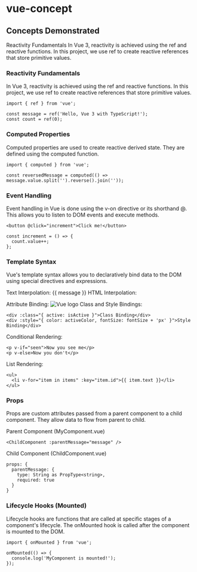 # vue-concept

## Concepts Demonstrated

Reactivity Fundamentals
In Vue 3, reactivity is achieved using the ref and reactive functions. In this project, we use ref to create reactive references that store primitive values.

### Reactivity Fundamentals

In Vue 3, reactivity is achieved using the ref and reactive functions. In this project, we use ref to create reactive references that store primitive values.

```
import { ref } from 'vue';

const message = ref('Hello, Vue 3 with TypeScript!');
const count = ref(0);
```

### Computed Properties

Computed properties are used to create reactive derived state. They are defined using the computed function.

```
import { computed } from 'vue';

const reversedMessage = computed(() => message.value.split('').reverse().join(''));
```

### Event Handling

Event handling in Vue is done using the v-on directive or its shorthand @. This allows you to listen to DOM events and execute methods.

```
<button @click="increment">Click me!</button>

const increment = () => {
  count.value++;
};
```

### Template Syntax

Vue's template syntax allows you to declaratively bind data to the DOM using special directives and expressions.

Text Interpolation: {{ message }}
HTML Interpolation: <div v-html="rawHtml"></div>
Attribute Binding: <img :src="imageSrc" alt="Vue logo">
Class and Style Bindings:

```
<div :class="{ active: isActive }">Class Binding</div>
<div :style="{ color: activeColor, fontSize: fontSize + 'px' }">Style Binding</div>
```

Conditional Rendering:

```
<p v-if="seen">Now you see me</p>
<p v-else>Now you don't</p>
```

List Rendering:

```
<ul>
  <li v-for="item in items" :key="item.id">{{ item.text }}</li>
</ul>
```

### Props

Props are custom attributes passed from a parent component to a child component. They allow data to flow from parent to child.

Parent Component (MyComponent.vue)

```
<ChildComponent :parentMessage="message" />
```

Child Component (ChildComponent.vue)

```
props: {
  parentMessage: {
    type: String as PropType<string>,
    required: true
  }
}
```

### Lifecycle Hooks (Mounted)

Lifecycle hooks are functions that are called at specific stages of a component's lifecycle. The onMounted hook is called after the component is mounted to the DOM.

```
import { onMounted } from 'vue';

onMounted(() => {
  console.log('MyComponent is mounted!');
});
```
